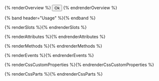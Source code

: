 {% renderOverview %}
  <rh-button>
    <button>Ok</button>
  </rh-button>
{% endrenderOverview %}

{% band header="Usage" %}{% endband %}

{% renderSlots %}{% endrenderSlots %}

{% renderAttributes %}{% endrenderAttributes %}

{% renderMethods %}{% endrenderMethods %}

{% renderEvents %}{% endrenderEvents %}

{% renderCssCustomProperties %}{% endrenderCssCustomProperties %}

{% renderCssParts %}{% endrenderCssParts %}
